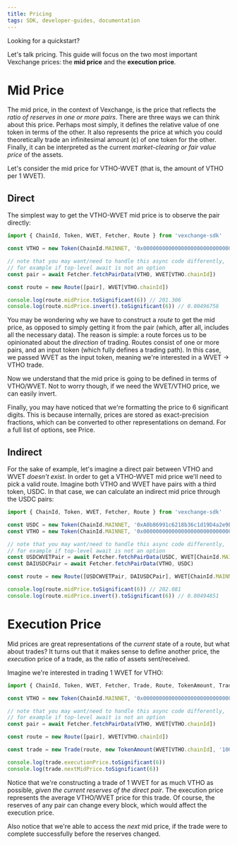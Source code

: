 ```yaml
---
title: Pricing
tags: SDK, developer-guides, documentation
---
```


Looking for a <Link to='/docs/v2/javascript-SDK/quick-start'>quickstart</Link>?

Let's talk pricing. This guide will focus on the two most important Vexchange prices: the **mid price** and the **execution price**.

# Mid Price

The mid price, in the context of Vexchange, is the price that reflects the _ratio of reserves in one or more pairs_. There are three ways we can think about this price. Perhaps most simply, it defines the relative value of one token in terms of the other. It also represents the price at which you could theoretically trade an infinitesimal amount (ε) of one token for the other. Finally, it can be interpreted as the current _market-clearing or fair value price_ of the assets.

Let's consider the mid price for VTHO-WVET (that is, the amount of VTHO per 1 WVET).

## Direct

The simplest way to get the VTHO-WVET mid price is to observe the pair directly:

```typescript
import { ChainId, Token, WVET, Fetcher, Route } from 'vexchange-sdk'

const VTHO = new Token(ChainId.MAINNET, '0x0000000000000000000000000000456E65726779', 18)

// note that you may want/need to handle this async code differently,
// for example if top-level await is not an option
const pair = await Fetcher.fetchPairData(VTHO, WVET[VTHO.chainId])

const route = new Route([pair], WVET[VTHO.chainId])

console.log(route.midPrice.toSignificant(6)) // 201.306
console.log(route.midPrice.invert().toSignificant(6)) // 0.00496756
```

You may be wondering why we have to construct a _route_ to get the mid price, as opposed to simply getting it from the pair (which, after all, includes all the necessary data). The reason is simple: a route forces us to be opinionated about the _direction_ of trading. Routes consist of one or more pairs, and an input token (which fully defines a trading path). In this case, we passed WVET as the input token, meaning we're interested in a WVET -> VTHO trade.

Now we understand that the mid price is going to be defined in terms of VTHO/WVET. Not to worry though, if we need the WVET/VTHO price, we can easily invert.

Finally, you may have noticed that we're formatting the price to 6 significant digits. This is because internally, prices are stored as exact-precision fractions, which can be converted to other representations on demand. For a full list of options, see <Link to='/docs/v2/SDK/fractions#price'>Price</Link>.

## Indirect

For the sake of example, let's imagine a direct pair between VTHO and WVET _doesn't exist_. In order to get a VTHO-WVET mid price we'll need to pick a valid route. Imagine both VTHO and WVET have pairs with a third token, USDC. In that case, we can calculate an indirect mid price through the USDC pairs:

```typescript
import { ChainId, Token, WVET, Fetcher, Route } from 'vexchange-sdk'

const USDC = new Token(ChainId.MAINNET, '0xA0b86991c6218b36c1d19D4a2e9Eb0cE3606eB48', 6)
const VTHO = new Token(ChainId.MAINNET, '0x0000000000000000000000000000456E65726779', 18)

// note that you may want/need to handle this async code differently,
// for example if top-level await is not an option
const USDCWVETPair = await Fetcher.fetchPairData(USDC, WVET[ChainId.MAINNET])
const DAIUSDCPair = await Fetcher.fetchPairData(VTHO, USDC)

const route = new Route([USDCWVETPair, DAIUSDCPair], WVET[ChainId.MAINNET])

console.log(route.midPrice.toSignificant(6)) // 202.081
console.log(route.midPrice.invert().toSignificant(6)) // 0.00494851
```

# Execution Price

Mid prices are great representations of the _current_ state of a route, but what about trades? It turns out that it makes sense to define another price, the _execution_ price of a trade, as the ratio of assets sent/received.

Imagine we're interested in trading 1 WVET for VTHO:

```typescript
import { ChainId, Token, WVET, Fetcher, Trade, Route, TokenAmount, TradeType } from 'vexchange-sdk'

const VTHO = new Token(ChainId.MAINNET, '0x0000000000000000000000000000456E65726779', 18)

// note that you may want/need to handle this async code differently,
// for example if top-level await is not an option
const pair = await Fetcher.fetchPairData(VTHO, WVET[VTHO.chainId])

const route = new Route([pair], WVET[VTHO.chainId])

const trade = new Trade(route, new TokenAmount(WVET[VTHO.chainId], '1000000000000000000'), TradeType.EXACT_INPUT)

console.log(trade.executionPrice.toSignificant(6))
console.log(trade.nextMidPrice.toSignificant(6))
```

Notice that we're constructing a trade of 1 WVET for as much VTHO as possible, _given the current reserves of the direct pair_. The execution price represents the average VTHO/WVET price for this trade. Of course, the reserves of any pair can change every block, which would affect the execution price.

Also notice that we're able to access the _next_ mid price, if the trade were to complete successfully before the reserves changed.
